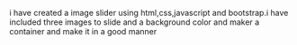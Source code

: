 i have created a image slider using html,css,javascript and bootstrap.i have included three images to slide and a background color and maker a container and make it in a good manner
